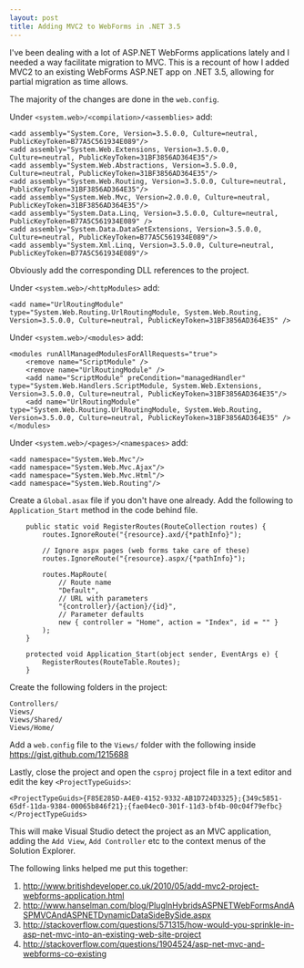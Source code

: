 ```yaml
---
layout: post
title: Adding MVC2 to WebForms in .NET 3.5
---
```


I've been dealing with a lot of ASP.NET WebForms applications lately and I needed a way facilitate migration to MVC. This is a recount of how I added MVC2 to an existing WebForms ASP.NET app on .NET 3.5, allowing for partial migration as time allows.

The majority of the changes are done in the `web.config`.

Under `<system.web>/<compilation>/<assemblies>` add: 

    <add assembly="System.Core, Version=3.5.0.0, Culture=neutral, PublicKeyToken=B77A5C561934E089"/>
    <add assembly="System.Web.Extensions, Version=3.5.0.0, Culture=neutral, PublicKeyToken=31BF3856AD364E35"/>
    <add assembly="System.Web.Abstractions, Version=3.5.0.0, Culture=neutral, PublicKeyToken=31BF3856AD364E35"/>
    <add assembly="System.Web.Routing, Version=3.5.0.0, Culture=neutral, PublicKeyToken=31BF3856AD364E35"/>
    <add assembly="System.Web.Mvc, Version=2.0.0.0, Culture=neutral, PublicKeyToken=31BF3856AD364E35"/>
    <add assembly="System.Data.Linq, Version=3.5.0.0, Culture=neutral, PublicKeyToken=B77A5C561934E089" />
    <add assembly="System.Data.DataSetExtensions, Version=3.5.0.0, Culture=neutral, PublicKeyToken=B77A5C561934E089"/>
    <add assembly="System.Xml.Linq, Version=3.5.0.0, Culture=neutral, PublicKeyToken=B77A5C561934E089"/>

Obviously add the corresponding DLL references to the project.

Under `<system.web>/<httpModules>` add: 

    <add name="UrlRoutingModule" type="System.Web.Routing.UrlRoutingModule, System.Web.Routing, Version=3.5.0.0, Culture=neutral, PublicKeyToken=31BF3856AD364E35" />

Under `<system.web>/<modules>` add:

    <modules runAllManagedModulesForAllRequests="true">
        <remove name="ScriptModule" />
        <remove name="UrlRoutingModule" />
        <add name="ScriptModule" preCondition="managedHandler" type="System.Web.Handlers.ScriptModule, System.Web.Extensions, Version=3.5.0.0, Culture=neutral, PublicKeyToken=31BF3856AD364E35"/>
        <add name="UrlRoutingModule" type="System.Web.Routing.UrlRoutingModule, System.Web.Routing, Version=3.5.0.0, Culture=neutral, PublicKeyToken=31BF3856AD364E35" />
    </modules>

Under `<system.web>/<pages>/<namespaces>` add:

    <add namespace="System.Web.Mvc"/>
    <add namespace="System.Web.Mvc.Ajax"/>
    <add namespace="System.Web.Mvc.Html"/>
    <add namespace="System.Web.Routing"/>

Create a `Global.asax` file if you don't have one already. Add the following to `Application_Start` method in the code behind file.

        public static void RegisterRoutes(RouteCollection routes) {
            routes.IgnoreRoute("{resource}.axd/{*pathInfo}");

            // Ignore aspx pages (web forms take care of these)
            routes.IgnoreRoute("{resource}.aspx/{*pathInfo}");

            routes.MapRoute(
                // Route name
                "Default",
                // URL with parameters
                "{controller}/{action}/{id}",
                // Parameter defaults
                new { controller = "Home", action = "Index", id = "" }
            );
        }

        protected void Application_Start(object sender, EventArgs e) {
            RegisterRoutes(RouteTable.Routes);
        }

Create the following folders in the project:

    Controllers/
    Views/
    Views/Shared/
    Views/Home/

Add a `web.config` file to the `Views/` folder with the following inside https://gist.github.com/1215688

Lastly, close the project and open the `csproj` project file in a text editor and edit the key `<ProjectTypeGuids>`:

    <ProjectTypeGuids>{F85E285D-A4E0-4152-9332-AB1D724D3325};{349c5851-65df-11da-9384-00065b846f21};{fae04ec0-301f-11d3-bf4b-00c04f79efbc}</ProjectTypeGuids>

This will make Visual Studio detect the project as an MVC application, adding the `Add View`, `Add Controller` etc to the context menus of the Solution Explorer.

The following links helped me put this together:

1. http://www.britishdeveloper.co.uk/2010/05/add-mvc2-project-webforms-application.html
2. http://www.hanselman.com/blog/PlugInHybridsASPNETWebFormsAndASPMVCAndASPNETDynamicDataSideBySide.aspx
3. http://stackoverflow.com/questions/571315/how-would-you-sprinkle-in-asp-net-mvc-into-an-existing-web-site-project
4. http://stackoverflow.com/questions/1904524/asp-net-mvc-and-webforms-co-existing
